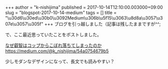 +++
author = "k-nishijima"
published = 2017-10-14T12:10:00.003000+09:00
slug = "blogspot-2017-10-14-medium"
tags = []
title = "\u30d6\u30ed\u30b0\u3092Medium\u306b\u5f15\u3063\u8d8a\u3057\u307e\u3057\u305f"
+++
ブログを引っ越しました（記事は残したままですが^^;  
  
で、ここ最近思っていたことをポストしました。  
  
[なぜ叡智はコップからこぼれ落ちてしまったのか](https://medium.com/@k_nishijima/54a0754679b5)  
<https://medium.com/@k_nishijima/54a0754679b5>  
  
少しモダンなデザインになって、長文でも読みやすい？

